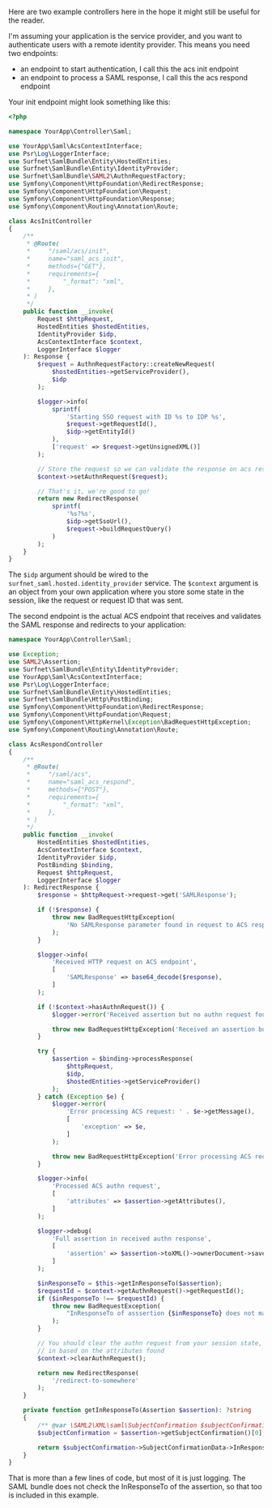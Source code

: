 Here are two example controllers here in the hope it might still be useful for the reader.

I'm assuming your application is the service provider, and you want to
authenticate users with a remote identity provider. This means you need two
endpoints:

 - an endpoint to start authentication, I call this the acs init endpoint
 - an endpoint to process a SAML response, I call this the acs respond endpoint

Your init endpoint might look something like this:

```php
<?php

namespace YourApp\Controller\Saml;

use YourApp\Saml\AcsContextInterface;
use Psr\Log\LoggerInterface;
use Surfnet\SamlBundle\Entity\HostedEntities;
use Surfnet\SamlBundle\Entity\IdentityProvider;
use Surfnet\SamlBundle\SAML2\AuthnRequestFactory;
use Symfony\Component\HttpFoundation\RedirectResponse;
use Symfony\Component\HttpFoundation\Request;
use Symfony\Component\HttpFoundation\Response;
use Symfony\Component\Routing\Annotation\Route;

class AcsInitController
{
    /**
     * @Route(
     *     "/saml/acs/init",
     *     name="saml_acs_init",
     *     methods={"GET"},
     *     requirements={
     *         "_format": "xml",
     *     },
     * )
     */
    public function __invoke(
        Request $httpRequest,
        HostedEntities $hostedEntities,
        IdentityProvider $idp,
        AcsContextInterface $context,
        LoggerInterface $logger
    ): Response {
        $request = AuthnRequestFactory::createNewRequest(
            $hostedEntities->getServiceProvider(),
            $idp
        );

        $logger->info(
            sprintf(
                'Starting SSO request with ID %s to IDP %s',
                $request->getRequestId(),
                $idp->getEntityId()
            ),
            ['request' => $request->getUnsignedXML()]
        );

        // Store the request so we can validate the response on acs respond.
        $context->setAuthnRequest($request);

        // That's it, we're good to go!
        return new RedirectResponse(
            sprintf(
                '%s?%s',
                $idp->getSsoUrl(),
                $request->buildRequestQuery()
            )
        );
    }
}
```

The `$idp` argument should be wired to the
`surfnet_saml.hosted.identity_provider` service. The `$context` argument is an
object from your own application where you store some state in the session,
like the request or request ID that was sent.

The second endpoint is the actual ACS endpoint that receives and validates the
SAML response and redirects to your application:

```php
namespace YourApp\Controller\Saml;

use Exception;
use SAML2\Assertion;
use Surfnet\SamlBundle\Entity\IdentityProvider;
use YourApp\Saml\AcsContextInterface;
use Psr\Log\LoggerInterface;
use Surfnet\SamlBundle\Entity\HostedEntities;
use Surfnet\SamlBundle\Http\PostBinding;
use Symfony\Component\HttpFoundation\RedirectResponse;
use Symfony\Component\HttpFoundation\Request;
use Symfony\Component\HttpKernel\Exception\BadRequestHttpException;
use Symfony\Component\Routing\Annotation\Route;

class AcsRespondController
{
    /**
     * @Route(
     *     "/saml/acs",
     *     name="saml_acs_respond",
     *     methods={"POST"},
     *     requirements={
     *         "_format": "xml",
     *     },
     * )
     */
    public function __invoke(
        HostedEntities $hostedEntities,
        AcsContextInterface $context,
        IdentityProvider $idp,
        PostBinding $binding,
        Request $httpRequest,
        LoggerInterface $logger
    ): RedirectResponse {
        $response = $httpRequest->request->get('SAMLResponse');

        if (!$response) {
            throw new BadRequestHttpException(
                'No SAMLResponse parameter found in request to ACS respond endpoint'
            );
        }

        $logger->info(
            'Received HTTP request on ACS endpoint',
            [
                'SAMLResponse' => base64_decode($response),
            ]
        );

        if (!$context->hasAuthnRequest()) {
            $logger->error('Received assertion but no authn request found in context: session lost?');

            throw new BadRequestHttpException('Received an assertion but SSO was not initiated here');
        }

        try {
            $assertion = $binding->processResponse(
                $httpRequest,
                $idp,
                $hostedEntities->getServiceProvider()
            );
        } catch (Exception $e) {
            $logger->error(
                'Error processing ACS request: ' . $e->getMessage(),
                [
                    'exception' => $e,
                ]
            );

            throw new BadRequestHttpException('Error processing ACS request');
        }

        $logger->info(
            'Processed ACS authn request',
            [
                'attributes' => $assertion->getAttributes(),
            ]
        );

        $logger->debug(
            'Full assertion in received authn response',
            [
                'assertion' => $assertion->toXML()->ownerDocument->saveXML(),
            ]
        );

        $inResponseTo = $this->getInResponseTo($assertion);
        $requestId = $context->getAuthnRequest()->getRequestId();
        if ($inResponseTo !== $requestId) {
            throw new BadRequestException(
                "InResponseTo of asssertion {$inResponseTo} does not match request ID {$requestId}"
            );
        }

        // You should clear the authn request from your session state, and set the user as logged
        // in based on the attributes found        
        $context->clearAuthnRequest();

        return new RedirectResponse(
            '/redirect-to-somewhere'
        );
    }

    private function getInResponseTo(Assertion $assertion): ?string
    {
        /** @var \SAML2\XML\saml\SubjectConfirmation $subjectConfirmation */
        $subjectConfirmation = $assertion->getSubjectConfirmation()[0];

        return $subjectConfirmation->SubjectConfirmationData->InResponseTo;
    }
}
```

That is more than a few lines of code, but most of it is just logging. The SAML
bundle does not check the InResponseTo of the assertion, so that too is included
in this example.
